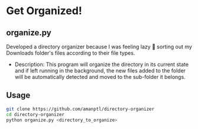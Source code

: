 # Get Organized!

## organize.py
Developed a directory organizer because I was feeling lazy :grimacing: sorting out my Downloads folder's files according to their file types. 
- Description: This program will organize the directory in its current state and if left running in the background, the new files added to the folder will be automatically detected and moved to the sub-folder it belongs.

## Usage
```bash
git clone https://github.com/amanptl/directory-organizer
cd directory-organizer
python organize.py <directory_to_organize>
```
